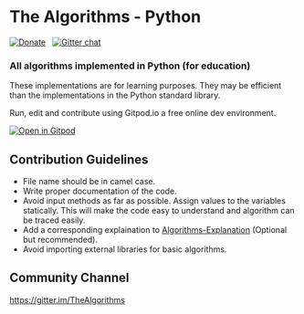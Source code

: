 # The Algorithms - Python <!-- [![Build Status](https://travis-ci.org/TheAlgorithms/Python.svg)](https://travis-ci.org/TheAlgorithms/Python) -->
[![Donate](https://img.shields.io/badge/Donate-PayPal-green.svg)](https://www.paypal.me/TheAlgorithms/100) &nbsp;
[![Gitter chat](https://badges.gitter.im/gitterHQ/gitter.png)](https://gitter.im/TheAlgorithms)


### All algorithms implemented in Python (for education)

These implementations are for learning purposes. They may be efficient than the implementations in the Python standard library.

Run, edit and contribute using Gitpod.io a free online dev environment.

[![Open in Gitpod](https://gitpod.io/button/open-in-gitpod.svg)](https://gitpod.io/#https://github.com/TheAlgorithms/Python)

## Contribution Guidelines

* File name should be in camel case.
* Write proper documentation of the code.
* Avoid input methods as far as possible. Assign values to the variables statically. This will make the code easy to understand and algorithm can be traced easily.
* Add a corresponding explaination to [Algorithms-Explanation](https://github.com/TheAlgorithms/Algorithms-Explanation) (Optional but recommended).
* Avoid importing external libraries for basic algorithms.

## Community Channel

https://gitter.im/TheAlgorithms
